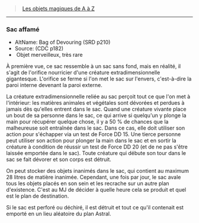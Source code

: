 ﻿> [Les objets magiques de A à Z](hd_magicitems_az_les_objets_magiques_de_a_a_z.md)

---

### Sac affamé

- AltName: Bag of Devouring (SRD p210)
- Source: (CDC p182)
-  Objet merveilleux, très rare

À première vue, ce sac ressemble à un sac sans fond, mais en réalité, il s'agit de l'orifice nourricier d'une créature extradimensionnelle gigantesque. L'orifice se ferme si l'on met le sac sur l'envers, c'est-à-dire la paroi interne devenant la paroi externe.

La créature extradimensionnelle reliée au sac perçoit tout ce que l'on met à l'intérieur: les matières animales et végétales sont dévorées et perdues à jamais dès qu'elles entrent dans le sac. Quand une créature vivante place un bout de sa personne dans le sac, ce qui arrive si quelqu'un y plonge la main pour récupérer quelque chose, il y a 50 % de chances que la malheureuse soit entraînée dans le sac. Dans ce cas, elle doit utiliser son action pour s'échapper via un test de Force DD 15. Une tierce personne peut utiliser son action pour plonger la main dans le sac et en sortir la créature à condition de réussir un test de Force DD 20 (et de ne pas s'être laissée emportée dans le sac). Toute créature qui débute son tour dans le sac se fait dévorer et son corps est détruit.

On peut stocker des objets inanimés dans le sac, qui contient au maximum 28 litres de matière inanimée. Cependant, une fois par jour, le sac avale tous les objets placés en son sein et les recrache sur un autre plan d'existence. C'est au MJ de décider à quelle heure cela se produit et quel est le plan de destination.

Si le sac est perforé ou déchiré, il est détruit et tout ce qu'il contenait est emporté en un lieu aléatoire du plan Astral.

